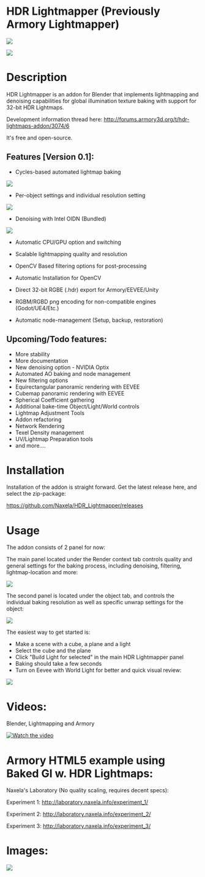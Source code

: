 # HDR Lightmapper (Previously Armory Lightmapper)

![](img/Lightmap14.jpg)

![](https://raw.githubusercontent.com/Naxela/PPM/master/img/wip_notice.jpg)

# Description

HDR Lightmapper is an addon for Blender that implements lightmapping and denoising capabilities for global illumination texture baking with support for 32-bit HDR Lightmaps.

Development information thread here: http://forums.armory3d.org/t/hdr-lightmaps-addon/3074/6

It's free and open-source.

## Features [Version 0.1]:
- Cycles-based automated lightmap baking

![](img/D1.jpg)

- Per-object settings and individual resolution setting

![](img/D2.jpg)

- Denoising with Intel OIDN (Bundled)

![](img/D3.jpg)

- Automatic CPU/GPU option and switching

- Scalable lightmapping quality and resolution

- OpenCV Based filtering options for post-processing

- Automatic Installation for OpenCV

- Direct 32-bit RGBE (.hdr) export for Armory/EEVEE/Unity

- RGBM/RGBD png encoding for non-compatible engines (Godot/UE4/Etc.)

- Automatic node-management (Setup, backup, restoration)

## Upcoming/Todo features:
- More stability
- More documentation
- New denoising option - NVIDIA Optix
- Automated AO baking and node management
- New filtering options
- Equirectangular panoramic rendering with EEVEE
- Cubemap panoramic rendering with EEVEE
- Spherical Coefficient gathering
- Additional bake-time Object/Light/World controls
- Lightmap Adjustment Tools
- Addon refactoring
- Network Rendering
- Texel Density management
- UV/Lightmap Preparation tools
- and more....

# Installation

Installation of the addon is straight forward. Get the latest release here, and select the zip-package: 

https://github.com/Naxela/HDR_Lightmapper/releases

# Usage

The addon consists of 2 panel for now:

The main panel located under the Render context tab controls quality and general settings for the baking process, including denoising, filtering, lightmap-location and more:

![](img/atcm1.png)

The second panel is located under the object tab, and controls the individual baking resolution as well as specific unwrap settings for the object:

![](img/atcm2.png)

The easiest way to get started is:
- Make a scene with a cube, a plane and a light
- Select the cube and the plane
- Click "Build Light for selected" in the main HDR Lightmapper panel
- Baking should take a few seconds
- Turn on Eevee with World Light for better and quick visual review:

![](img/atcm3.png)

# Videos:

Blender, Lightmapping and Armory

[![Watch the video](img/prev.jpg)](https://www.youtube.com/watch?v=RaWNQrSaymo )

# Armory HTML5 example using Baked GI w. HDR Lightmaps:

Naxela's Laboratory (No quality scaling, requires decent specs):

Experiment 1: http://laboratory.naxela.info/experiment_1/

Experiment 2: http://laboratory.naxela.info/experiment_2/

Experiment 3: http://laboratory.naxela.info/experiment_3/

# Images:

![](img/Gallery.jpg)